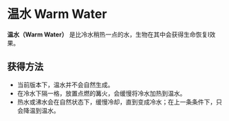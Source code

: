 # 温水 Warm Water

**温水（Warm Water）**
是比冷水稍热一点的水，生物在其中会获得生命恢复Ⅰ效果。

## 获得方法
- 当前版本下，温水并不会自然生成。
- 在冷水下隔一格，放置点燃的篝火，会缓慢将冷水加热到温水。
- 热水或沸水会在自然状态下，缓慢冷却，直到变成冷水；在上一条条件下，只会降温到温水。
